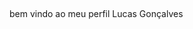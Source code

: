 ## 
bem vindo ao meu perfil Lucas Gonçalves 
<!--

Here are some ideas to get you started:

- 🔭 
- 🌱 Estou estudando na [Alura]
- 👯 Utilizo esse espaço para minha organização e compartilhamento dos meus projetos desenvolvidos

- 💬 Você pode entrar em contato comigo
- 📫 zilucas111@gmail.com

